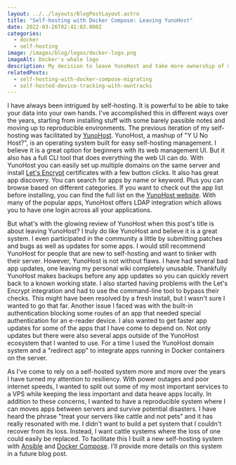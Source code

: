 ```yaml
---
layout: ../../layouts/BlogPostLayout.astro
title: "Self-hosting with Docker Compose: Leaving YunoHost"
date: 2022-03-26T02:41:03.000Z
categories:
  - docker
  - self-hosting
image: /images/blog/logos/docker-logo.png
imageAlt: Docker's whale logo
description: My decision to leave YunoHost and take more ownership of my self-hosting setup.
relatedPosts:
  - self-hosting-with-docker-compose-migrating
  - self-hosted-device-tracking-with-owntracks
---
```


I have always been intrigued by self-hosting. It is powerful to be able to
take your data into your own hands. I've accomplished this in different ways
over the years, starting from installing stuff with some barely passible notes
and moving up to reproducible environments. The previous iteration of my self-hosting
was facilitated by [YunoHost](https://yunohost.org/). YunoHost, a mashup of
"Y U No Host?", is an operating system built for easy self-hosting management.
I believe it is a great option for beginners with its web management UI.
But it also has a full CLI tool that does everything the web UI can do.
With YunoHost you can easily set up multiple domains on the same server and install
[Let's Encrypt](https://letsencrypt.org/) certificates with a few button clicks.
It also has great app discovery. You can search for apps by name or keyword. Plus
you can browse based on different categories. If you want to check out the app
list before installing, you can find the full list on the [YunoHost website](https://apps.yunohost.org/catalog).
With many of the popular apps, YunoHost offers LDAP integration
which allows you to have one login across all your applications.

But what's with the glowing review of YunoHost when this post's title is about
leaving YunoHost? I truly do like YunoHost and believe it is a great system. I
even participated in the community a little by submitting patches and bugs as well as
updates for some apps. I would still recommend YunoHost for people that are new
to self-hosting and want to tinker with their server. However, YunoHost is not
without flaws. I have had several bad app updates, one leaving my personal wiki
completely unusable. Thankfully YunoHost makes backups before any app updates so
you can quickly revert back to a known working state. I also started having
problems with the Let's Encrypt integration and had to use the command-line tool
to bypass their checks. This might have been resolved by a fresh install, but I
wasn't sure I wanted to go that far. Another issue I faced was with the built-in
authentication blocking some routes of an app that needed special authentication
for an e-reader device. I also wanted to get faster app updates for some of the
apps that I have come to depend on. Not only updates but there were also several apps
outside of the YunoHost ecosystem that I wanted to use. For a time I used the
YunoHost domain system and a "redirect app" to integrate apps running in Docker
containers on the server.

As I've come to rely on a self-hosted system more and more over the years I have turned
my attention to resiliency. With power outages and poor internet speeds,
I wanted to split out some of my most important services to a VPS while keeping
the less important and data heave apps locally. In addition to these concerns,
I wanted to have a reproducible system where I can moves apps between servers
and survive potential disasters. I have heard the phrase "treat your servers like
cattle and not pets" and it has really resonated with me. I didn't want to build
a pet system that I couldn't recover from its loss. Instead, I want cattle systems
where the loss of one could easily be replaced. To facilitate this I built a
new self-hosting system with [Ansible](https://www.ansible.com/) and
[Docker Compose](https://docs.docker.com/compose/). I'll provide more details
on this system in a future blog post.
